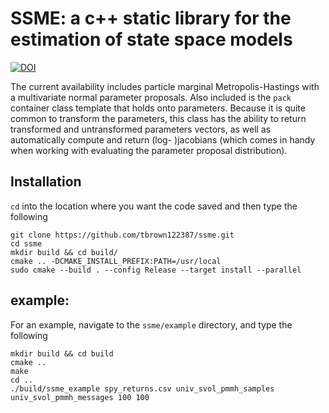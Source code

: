 # SSME: a c++ static library for the estimation of state space models

[![DOI](https://zenodo.org/badge/154373836.svg)](https://zenodo.org/badge/latestdoi/154373836)

The current availability includes particle marginal Metropolis-Hastings with a multivariate normal parameter proposals. Also included is the `pack` container class template that holds onto parameters. Because it is quite common to transform the parameters, this class has the ability to return transformed and untransformed parameters vectors, as well as automatically compute and return (log- )jacobians (which comes in handy when working with evaluating the parameter proposal distribution).


## Installation

`cd` into the location where you want the code saved and then type the following

    git clone https://github.com/tbrown122387/ssme.git
    cd ssme
    mkdir build && cd build/
    cmake .. -DCMAKE_INSTALL_PREFIX:PATH=/usr/local
    sudo cmake --build . --config Release --target install --parallel




## example:

For an example, navigate to the `ssme/example` directory, and type the following

```
mkdir build && cd build
cmake ..
make
cd ..
./build/ssme_example spy_returns.csv univ_svol_pmmh_samples univ_svol_pmmh_messages 100 100
```
